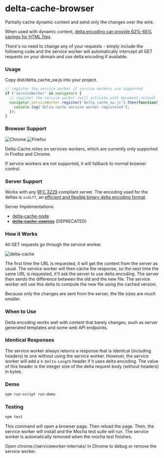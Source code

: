 # delta-cache-browser

Partially cache dynamic content and send only the changes over the wire.

When used with dynamic content, [delta encoding can provide 62%-65% savings for HTML files](http://www.webreference.com/internet/software/servers/http/deltaencoding/intro/printversion.html).

There's no need to change any of your requests - simply include the following code and the service worker will automatically intercept all GET requests on your domain and use delta encoding if available.

### Usage
Copy dist/delta_cache_sw.js into your project.
```javascript
// register the service worker if service workers are supported
if ('serviceWorker' in navigator) {
  // register the service worker (will activate with document reload)
  navigator.serviceWorker.register('delta_cache_sw.js').then(function() {
    console.log('delta cache service worker registered');
  });
}
```

### Browser Support

![Chrome](https://cdnjs.cloudflare.com/ajax/libs/browser-logos/37.1.9/archive/chrome_12-48/chrome_12-48_48x48.png)
![Firefox](https://cdnjs.cloudflare.com/ajax/libs/browser-logos/37.1.9/archive/firefox_1.5-3/firefox_1.5-3_48x48.png)

Delta-Cache relies on services workers, which are currently only supported in Firefox and Chrome.

If service workers are not supported, it will fallback to normal browser control.

### Server Support

Works with any [RFC 3229](https://tools.ietf.org/html/rfc3229) compliant server. The encoding used for the deltas is `vcdiff`, an [efficient and flexible binary delta encoding format](https://tools.ietf.org/html/rfc3229).

Server Implementations:
* [delta-cache-node](https://github.com/wmsmacdonald/delta-cache-node)
* ~~[delta-cache-express](https://github.com/wmsmacdonald/delta-cache-express)~~ (DEPRECATED)

### How it Works
All GET requests go through the service worker.

![delta-cache](https://cloud.githubusercontent.com/assets/9937668/19878794/f39831b4-9fba-11e6-8e2c-033c1bb46d01.png)

The first time the URL is requested, it will get the content from the server as usual. The service worker will then cache the response, so the next time the same URL is requested, it'll ask the server to use delta encoding. The server then sends the difference between the old and the new file. The service worker will use this delta to compute the new file using the cached version.

Because only the changes are sent from the server, the file sizes are much smaller.

### When to Use

Delta encoding works well with content that barely changes, such as server generated templates and some web API endpoints.

### Identical Responses
The service worker always returns a response that is identical (including headers) to one without using the service worker. However, the service worker will add a `X-Delta-Length` header if it uses delta encoding. The value of this header is the integer size of the delta request body (without headers) in bytes.

### Demo
```bash
npm run-script run-demo
```

### Testing
```bash
npm test
```
This command will open a browser page. Then reload the page. Then, the service worker will install and the Mocha test suite will run. The service worker is automatically removed when the mocha test finishes.

Open chrome://serviceworker-internals/ in Chrome to debug or remove the service worker.
